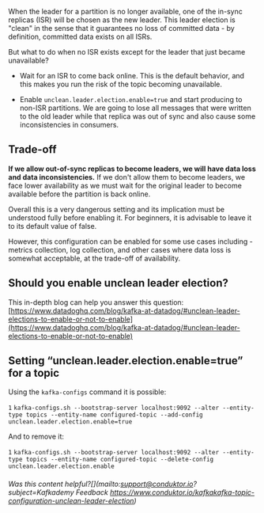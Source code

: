 When the leader for a partition is no longer available, one of the in-sync replicas (ISR) will be chosen as the new leader. This leader election is "clean" in the sense that it guarantees no loss of committed data - by definition, committed data exists on all ISRs.

But what to do when no ISR exists except for the leader that just became unavailable?

- Wait for an ISR to come back online. This is the default behavior, and this makes you run the risk of the topic becoming unavailable.

- Enable `unclean.leader.election.enable=true` and start producing to non-ISR partitions. We are going to lose all messages that were written to the old leader while that replica was out of sync and also cause some inconsistencies in consumers.

## Trade-off

**If we allow out-of-sync replicas to become leaders, we will have data loss and data inconsistencies.** If we don't allow them to become leaders, we face lower availability as we must wait for the original leader to become available before the partition is back online.

Overall this is a very dangerous setting and its implication must be understood fully before enabling it. For beginners, it is advisable to leave it to its default value of false.

However, this configuration can be enabled for some use cases including - metrics collection, log collection, and other cases where data loss is somewhat acceptable, at the trade-off of availability.

## Should you enable unclean leader election?

This in-depth blog can help you answer this question: [https://www.datadoghq.com/blog/kafka-at-datadog/#unclean-leader-elections-to-enable-or-not-to-enable](https://www.datadoghq.com/blog/kafka-at-datadog/#unclean-leader-elections-to-enable-or-not-to-enable)

## Setting “unclean.leader.election.enable=true” for a topic

Using the `kafka-configs` command it is possible:

`1` `kafka-configs.sh --bootstrap-server localhost:9092 --alter --entity-type topics --entity-name configured-topic --add-config unclean.leader.election.enable=true`

And to remove it:

`1` `kafka-configs.sh --bootstrap-server localhost:9092 --alter --entity-type topics --entity-name configured-topic --delete-config unclean.leader.election.enable`

###### Was this content helpful?[](mailto:support@conduktor.io?subject=Kafkademy Feedback <https://www.conduktor.io/kafkakafka-topic-configuration-unclean-leader-election>)